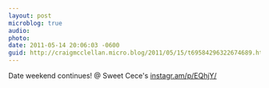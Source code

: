 ```yaml
---
layout: post
microblog: true
audio: 
photo: 
date: 2011-05-14 20:06:03 -0600
guid: http://craigmcclellan.micro.blog/2011/05/15/t69584296322674689.html
---
```

Date weekend continues!  @ Sweet Cece's [instagr.am/p/EQhjY/](http://instagr.am/p/EQhjY/)
